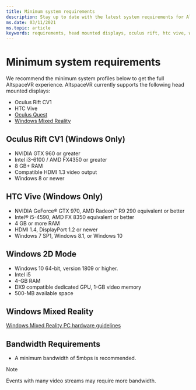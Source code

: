 ```yaml
---
title: Minimum system requirements
description: Stay up to date with the latest system requirements for AltspaceVR on head-mounted displays, Oculus Rift, and HTC Vive devices.
ms.date: 03/11/2021
ms.topic: article
keywords: requirements, head mounted displays, oculus rift, htc vive, windows 2d mode
---
```


# Minimum system requirements

We recommend the minimum system profiles below to get the full AltspaceVR experience. AltspaceVR currently supports the following head mounted displays:

* Oculus Rift CV1
* HTC Vive
* [Oculus Quest](oculus-installation.md)
* [Windows Mixed Reality](wmr-installation.md)

## Oculus Rift CV1 (Windows Only)

* NVIDIA GTX 960 or greater 
* Intel i3-6100 / AMD FX4350 or greater 
* 8 GB+ RAM 
* Compatible HDMI 1.3 video output 
* Windows 8 or newer 

## HTC Vive (Windows Only)

* NVIDIA GeForce® GTX 970, AMD Radeon™ R9 290 equivalent or better
* Intel® i5-4590, AMD FX 8350 equivalent or better   
* 4 GB or more RAM
* HDMI 1.4, DisplayPort 1.2 or newer
* Windows 7 SP1, Windows 8.1, or Windows 10

## Windows 2D Mode

* Windows 10 64-bit, version 1809 or higher.
* Intel i5
* 4-GB RAM
* DX9 compatible dedicated GPU, 1-GB video memory
* 500-MB available space 

## Windows Mixed Reality

[Windows Mixed Reality PC hardware guidelines](https://docs.microsoft.com/windows/mixed-reality/enthusiast-guide/windows-mixed-reality-minimum-pc-hardware-compatibility-guidelines)

## Bandwidth Requirements

* A minimum bandwidth of 5mbps is recommended.

> [!NOTE]
> Events with many video streams may require more bandwidth.